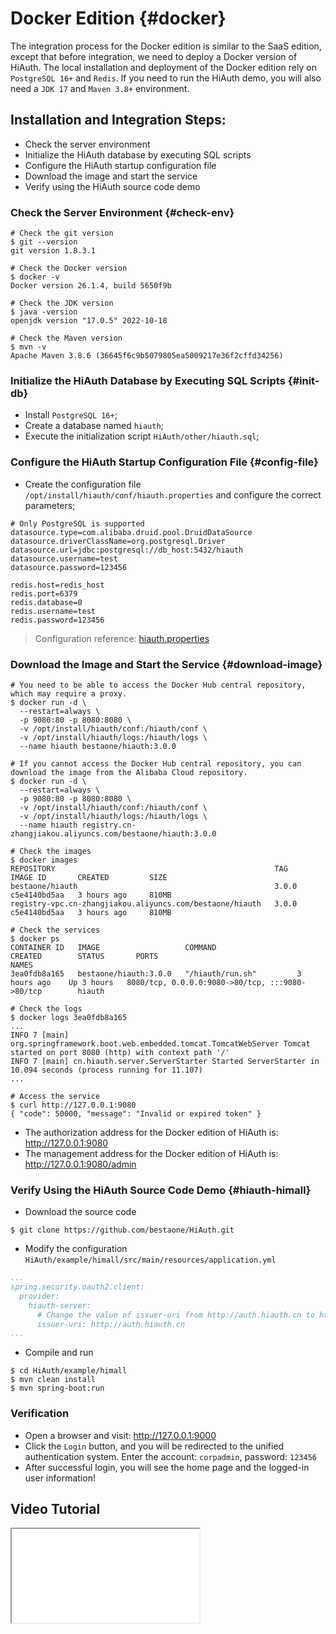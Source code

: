 # Docker Edition {#docker}

The integration process for the Docker edition is similar to the SaaS edition, except that before integration, we need to deploy a Docker version of HiAuth. The local installation and deployment of the Docker edition rely on `PostgreSQL 16+` and `Redis`. If you need to run the HiAuth demo, you will also need a `JDK 17` and `Maven 3.8+` environment.

## Installation and Integration Steps:
- Check the server environment
- Initialize the HiAuth database by executing SQL scripts
- Configure the HiAuth startup configuration file
- Download the image and start the service
- Verify using the HiAuth source code demo

### Check the Server Environment {#check-env}
```shell
# Check the git version
$ git --version
git version 1.8.3.1

# Check the Docker version
$ docker -v
Docker version 26.1.4, build 5650f9b

# Check the JDK version
$ java -version
openjdk version "17.0.5" 2022-10-18

# Check the Maven version
$ mvn -v
Apache Maven 3.8.6 (36645f6c9b5079805ea5009217e36f2cffd34256)
```

### Initialize the HiAuth Database by Executing SQL Scripts {#init-db}
- Install `PostgreSQL 16+`;
- Create a database named `hiauth`;
- Execute the initialization script `HiAuth/other/hiauth.sql`;

### Configure the HiAuth Startup Configuration File {#config-file}
- Create the configuration file `/opt/install/hiauth/conf/hiauth.properties` and configure the correct parameters;
```properties [hiauth.properties]
# Only PostgreSQL is supported
datasource.type=com.alibaba.druid.pool.DruidDataSource
datasource.driverClassName=org.postgresql.Driver
datasource.url=jdbc:postgresql://db_host:5432/hiauth
datasource.username=test
datasource.password=123456

redis.host=redis_host
redis.port=6379
redis.database=0
redis.username=test
redis.password=123456
```
> Configuration reference: [hiauth.properties](https://github.com/bestaone/HiAuth/blob/master/other/hiauth.properties)

### Download the Image and Start the Service {#download-image}
```shell
# You need to be able to access the Docker Hub central repository, which may require a proxy.
$ docker run -d \
  --restart=always \
  -p 9080:80 -p 8080:8080 \
  -v /opt/install/hiauth/conf:/hiauth/conf \
  -v /opt/install/hiauth/logs:/hiauth/logs \
  --name hiauth bestaone/hiauth:3.0.0
  
# If you cannot access the Docker Hub central repository, you can download the image from the Alibaba Cloud repository.
$ docker run -d \
  --restart=always \
  -p 9080:80 -p 8080:8080 \
  -v /opt/install/hiauth/conf:/hiauth/conf \
  -v /opt/install/hiauth/logs:/hiauth/logs \
  --name hiauth registry.cn-zhangjiakou.aliyuncs.com/bestaone/hiauth:3.0.0
  
# Check the images  
$ docker images
REPOSITORY                                                 TAG           IMAGE ID       CREATED         SIZE
bestaone/hiauth                                            3.0.0         c5e4140bd5aa   3 hours ago     810MB
registry-vpc.cn-zhangjiakou.aliyuncs.com/bestaone/hiauth   3.0.0         c5e4140bd5aa   3 hours ago     810MB

# Check the services
$ docker ps
CONTAINER ID   IMAGE                   COMMAND                  CREATED        STATUS       PORTS                                                  NAMES
3ea0fdb8a165   bestaone/hiauth:3.0.0   "/hiauth/run.sh"         3 hours ago    Up 3 hours   8080/tcp, 0.0.0.0:9080->80/tcp, :::9080->80/tcp        hiauth

# Check the logs
$ docker logs 3ea0fdb8a165
...
INFO 7 [main] org.springframework.boot.web.embedded.tomcat.TomcatWebServer Tomcat started on port 8080 (http) with context path '/'
INFO 7 [main] cn.hiauth.server.ServerStarter Started ServerStarter in 10.094 seconds (process running for 11.107)
...

# Access the service
$ curl http://127.0.0.1:9080
{ "code": 50000, "message": "Invalid or expired token" }
```
- The authorization address for the Docker edition of HiAuth is: http://127.0.0.1:9080
- The management address for the Docker edition of HiAuth is: http://127.0.0.1:9080/admin

### Verify Using the HiAuth Source Code Demo {#hiauth-himall}
- Download the source code
```shell
$ git clone https://github.com/bestaone/HiAuth.git
```
- Modify the configuration `HiAuth/example/himall/src/main/resources/application.yml`
```yaml
...
spring.security.oauth2.client:
  provider:
    hiauth-server:
      # Change the value of issuer-uri from http://auth.hiauth.cn to http://127.0.0.1:9080
      issuer-uri: http://auth.hiauth.cn
...
```
- Compile and run
```shell
$ cd HiAuth/example/himall
$ mvn clean install
$ mvn spring-boot:run
```

### Verification
- Open a browser and visit: http://127.0.0.1:9000
- Click the `Login` button, and you will be redirected to the unified authentication system. Enter the account: `corpadmin`, password: `123456`
- After successful login, you will see the home page and the logged-in user information!

## Video Tutorial
<iframe src="//player.bilibili.com/player.html?bvid=BV14hZEYmEEq&page=1" allowfullscreen></iframe>